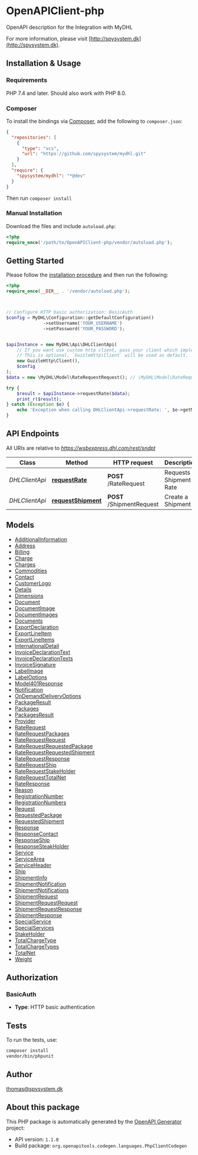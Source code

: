 # OpenAPIClient-php

OpenAPI description for the Integration with MyDHL

For more information, please visit [http://spysystem.dk](http://spysystem.dk).

## Installation & Usage

### Requirements

PHP 7.4 and later.
Should also work with PHP 8.0.

### Composer

To install the bindings via [Composer](https://getcomposer.org/), add the following to `composer.json`:

```json
{
  "repositories": [
    {
      "type": "vcs",
      "url": "https://github.com/spysystem/mydhl.git"
    }
  ],
  "require": {
    "spysystem/mydhl": "*@dev"
  }
}
```

Then run `composer install`

### Manual Installation

Download the files and include `autoload.php`:

```php
<?php
require_once('/path/to/OpenAPIClient-php/vendor/autoload.php');
```

## Getting Started

Please follow the [installation procedure](#installation--usage) and then run the following:

```php
<?php
require_once(__DIR__ . '/vendor/autoload.php');



// Configure HTTP basic authorization: BasicAuth
$config = MyDHL\Configuration::getDefaultConfiguration()
              ->setUsername('YOUR_USERNAME')
              ->setPassword('YOUR_PASSWORD');


$apiInstance = new MyDHL\Api\DHLClientApi(
    // If you want use custom http client, pass your client which implements `GuzzleHttp\ClientInterface`.
    // This is optional, `GuzzleHttp\Client` will be used as default.
    new GuzzleHttp\Client(),
    $config
);
$data = new \MyDHL\Model\RateRequestRequest(); // \MyDHL\Model\RateRequestRequest | Rate Request Data

try {
    $result = $apiInstance->requestRate($data);
    print_r($result);
} catch (Exception $e) {
    echo 'Exception when calling DHLClientApi->requestRate: ', $e->getMessage(), PHP_EOL;
}

```

## API Endpoints

All URIs are relative to *https://wsbexpress.dhl.com/rest/sndpt*

Class | Method | HTTP request | Description
------------ | ------------- | ------------- | -------------
*DHLClientApi* | [**requestRate**](docs/Api/DHLClientApi.md#requestrate) | **POST** /RateRequest | Requests a Shipment Rate
*DHLClientApi* | [**requestShipment**](docs/Api/DHLClientApi.md#requestshipment) | **POST** /ShipmentRequest | Create a Shipment

## Models

- [AdditionalInformation](docs/Model/AdditionalInformation.md)
- [Address](docs/Model/Address.md)
- [Billing](docs/Model/Billing.md)
- [Charge](docs/Model/Charge.md)
- [Charges](docs/Model/Charges.md)
- [Commodities](docs/Model/Commodities.md)
- [Contact](docs/Model/Contact.md)
- [CustomerLogo](docs/Model/CustomerLogo.md)
- [Details](docs/Model/Details.md)
- [Dimensions](docs/Model/Dimensions.md)
- [Document](docs/Model/Document.md)
- [DocumentImage](docs/Model/DocumentImage.md)
- [DocumentImages](docs/Model/DocumentImages.md)
- [Documents](docs/Model/Documents.md)
- [ExportDeclaration](docs/Model/ExportDeclaration.md)
- [ExportLineItem](docs/Model/ExportLineItem.md)
- [ExportLineItems](docs/Model/ExportLineItems.md)
- [InternationalDetail](docs/Model/InternationalDetail.md)
- [InvoiceDeclarationText](docs/Model/InvoiceDeclarationText.md)
- [InvoiceDeclarationTexts](docs/Model/InvoiceDeclarationTexts.md)
- [InvoiceSignature](docs/Model/InvoiceSignature.md)
- [LabelImage](docs/Model/LabelImage.md)
- [LabelOptions](docs/Model/LabelOptions.md)
- [Model401Response](docs/Model/Model401Response.md)
- [Notification](docs/Model/Notification.md)
- [OnDemandDeliveryOptions](docs/Model/OnDemandDeliveryOptions.md)
- [PackageResult](docs/Model/PackageResult.md)
- [Packages](docs/Model/Packages.md)
- [PackagesResult](docs/Model/PackagesResult.md)
- [Provider](docs/Model/Provider.md)
- [RateRequest](docs/Model/RateRequest.md)
- [RateRequestPackages](docs/Model/RateRequestPackages.md)
- [RateRequestRequest](docs/Model/RateRequestRequest.md)
- [RateRequestRequestedPackage](docs/Model/RateRequestRequestedPackage.md)
- [RateRequestRequestedShipment](docs/Model/RateRequestRequestedShipment.md)
- [RateRequestResponse](docs/Model/RateRequestResponse.md)
- [RateRequestShip](docs/Model/RateRequestShip.md)
- [RateRequestStakeHolder](docs/Model/RateRequestStakeHolder.md)
- [RateRequestTotalNet](docs/Model/RateRequestTotalNet.md)
- [RateResponse](docs/Model/RateResponse.md)
- [Reason](docs/Model/Reason.md)
- [RegistrationNumber](docs/Model/RegistrationNumber.md)
- [RegistrationNumbers](docs/Model/RegistrationNumbers.md)
- [Request](docs/Model/Request.md)
- [RequestedPackage](docs/Model/RequestedPackage.md)
- [RequestedShipment](docs/Model/RequestedShipment.md)
- [Response](docs/Model/Response.md)
- [ResponseContact](docs/Model/ResponseContact.md)
- [ResponseShip](docs/Model/ResponseShip.md)
- [ResponseSteakHolder](docs/Model/ResponseSteakHolder.md)
- [Service](docs/Model/Service.md)
- [ServiceArea](docs/Model/ServiceArea.md)
- [ServiceHeader](docs/Model/ServiceHeader.md)
- [Ship](docs/Model/Ship.md)
- [ShipmentInfo](docs/Model/ShipmentInfo.md)
- [ShipmentNotification](docs/Model/ShipmentNotification.md)
- [ShipmentNotifications](docs/Model/ShipmentNotifications.md)
- [ShipmentRequest](docs/Model/ShipmentRequest.md)
- [ShipmentRequestRequest](docs/Model/ShipmentRequestRequest.md)
- [ShipmentRequestResponse](docs/Model/ShipmentRequestResponse.md)
- [ShipmentResponse](docs/Model/ShipmentResponse.md)
- [SpecialService](docs/Model/SpecialService.md)
- [SpecialServices](docs/Model/SpecialServices.md)
- [StakeHolder](docs/Model/StakeHolder.md)
- [TotalChargeType](docs/Model/TotalChargeType.md)
- [TotalChargeTypes](docs/Model/TotalChargeTypes.md)
- [TotalNet](docs/Model/TotalNet.md)
- [Weight](docs/Model/Weight.md)

## Authorization

### BasicAuth

- **Type**: HTTP basic authentication

## Tests

To run the tests, use:

```bash
composer install
vendor/bin/phpunit
```

## Author

thomas@spysystem.dk

## About this package

This PHP package is automatically generated by the [OpenAPI Generator](https://openapi-generator.tech) project:

- API version: `1.1.0`
- Build package: `org.openapitools.codegen.languages.PhpClientCodegen`
